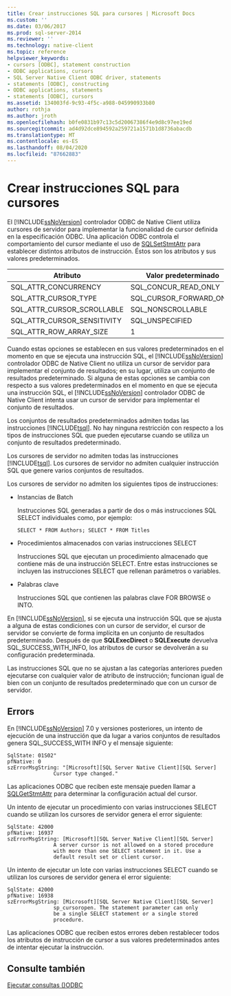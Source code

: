 ```yaml
---
title: Crear instrucciones SQL para cursores | Microsoft Docs
ms.custom: ''
ms.date: 03/06/2017
ms.prod: sql-server-2014
ms.reviewer: ''
ms.technology: native-client
ms.topic: reference
helpviewer_keywords:
- cursors [ODBC], statement construction
- ODBC applications, cursors
- SQL Server Native Client ODBC driver, statements
- statements [ODBC], constructing
- ODBC applications, statements
- statements [ODBC], cursors
ms.assetid: 134003fd-9c93-4f5c-a988-045990933b80
author: rothja
ms.author: jroth
ms.openlocfilehash: b0fe0831b97c13c5d20067386f4e9d8c97ee19ed
ms.sourcegitcommit: ad4d92dce894592a259721a1571b1d8736abacdb
ms.translationtype: MT
ms.contentlocale: es-ES
ms.lasthandoff: 08/04/2020
ms.locfileid: "87662883"
---
```

# <a name="constructing-sql-statements-for-cursors"></a>Crear instrucciones SQL para cursores
  El [!INCLUDE[ssNoVersion](../../includes/ssnoversion-md.md)] controlador ODBC de Native Client utiliza cursores de servidor para implementar la funcionalidad de cursor definida en la especificación ODBC. Una aplicación ODBC controla el comportamiento del cursor mediante el uso de [SQLSetStmtAttr](../native-client-odbc-api/sqlsetstmtattr.md) para establecer distintos atributos de instrucción. Éstos son los atributos y sus valores predeterminados.  
  
|Atributo|Valor predeterminado|  
|---------------|-------------|  
|SQL_ATTR_CONCURRENCY|SQL_CONCUR_READ_ONLY|  
|SQL_ATTR_CURSOR_TYPE|SQL_CURSOR_FORWARD_ONLY|  
|SQL_ATTR_CURSOR_SCROLLABLE|SQL_NONSCROLLABLE|  
|SQL_ATTR_CURSOR_SENSITIVITY|SQL_UNSPECIFIED|  
|SQL_ATTR_ROW_ARRAY_SIZE|1|  
  
 Cuando estas opciones se establecen en sus valores predeterminados en el momento en que se ejecuta una instrucción SQL, el [!INCLUDE[ssNoVersion](../../includes/ssnoversion-md.md)] controlador ODBC de Native Client no utiliza un cursor de servidor para implementar el conjunto de resultados; en su lugar, utiliza un conjunto de resultados predeterminado. Si alguna de estas opciones se cambia con respecto a sus valores predeterminados en el momento en que se ejecuta una instrucción SQL, el [!INCLUDE[ssNoVersion](../../includes/ssnoversion-md.md)] controlador ODBC de Native Client intenta usar un cursor de servidor para implementar el conjunto de resultados.  
  
 Los conjuntos de resultados predeterminados admiten todas las instrucciones [!INCLUDE[tsql](../../includes/tsql-md.md)]. No hay ninguna restricción con respecto a los tipos de instrucciones SQL que pueden ejecutarse cuando se utiliza un conjunto de resultados predeterminado.  
  
 Los cursores de servidor no admiten todas las instrucciones [!INCLUDE[tsql](../../includes/tsql-md.md)]. Los cursores de servidor no admiten cualquier instrucción SQL que genere varios conjuntos de resultados.  
  
 Los cursores de servidor no admiten los siguientes tipos de instrucciones:  
  
-   Instancias de Batch  
  
     Instrucciones SQL generadas a partir de dos o más instrucciones SQL SELECT individuales como, por ejemplo:  
  
    ```  
    SELECT * FROM Authors; SELECT * FROM Titles  
    ```  
  
-   Procedimientos almacenados con varias instrucciones SELECT  
  
     Instrucciones SQL que ejecutan un procedimiento almacenado que contiene más de una instrucción SELECT. Entre estas instrucciones se incluyen las instrucciones SELECT que rellenan parámetros o variables.  
  
-   Palabras clave  
  
     Instrucciones SQL que contienen las palabras clave FOR BROWSE o INTO.  
  
 En [!INCLUDE[ssNoVersion](../../includes/ssnoversion-md.md)], si se ejecuta una instrucción SQL que se ajusta a alguna de estas condiciones con un cursor de servidor, el cursor de servidor se convierte de forma implícita en un conjunto de resultados predeterminado. Después de que **SQLExecDirect** o **SQLExecute** devuelva SQL_SUCCESS_WITH_INFO, los atributos de cursor se devolverán a su configuración predeterminada.  
  
 Las instrucciones SQL que no se ajustan a las categorías anteriores pueden ejecutarse con cualquier valor de atributo de instrucción; funcionan igual de bien con un conjunto de resultados predeterminado que con un cursor de servidor.  
  
## <a name="errors"></a>Errors  
 En [!INCLUDE[ssNoVersion](../../includes/ssnoversion-md.md)] 7.0 y versiones posteriores, un intento de ejecución de una instrucción que da lugar a varios conjuntos de resultados genera SQL_SUCCESS_WITH INFO y el mensaje siguiente:  
  
```  
SqlState: 01S02"  
pfNative: 0  
szErrorMsgString: "[Microsoft][SQL Server Native Client][SQL Server]  
               Cursor type changed."  
```  
  
 Las aplicaciones ODBC que reciben este mensaje pueden llamar a [SQLGetStmtAttr](../native-client-odbc-api/sqlgetstmtattr.md) para determinar la configuración actual del cursor.  
  
 Un intento de ejecutar un procedimiento con varias instrucciones SELECT cuando se utilizan los cursores de servidor genera el error siguiente:  
  
```  
SqlState: 42000  
pfNative: 16937  
szErrorMsgString: [Microsoft][SQL Server Native Client][SQL Server]  
               A server cursor is not allowed on a stored procedure  
               with more than one SELECT statement in it. Use a  
               default result set or client cursor.  
```  
  
 Un intento de ejecutar un lote con varias instrucciones SELECT cuando se utilizan los cursores de servidor genera el error siguiente:  
  
```  
SqlState: 42000  
pfNative: 16938  
szErrorMsgString: [Microsoft][SQL Server Native Client][SQL Server]  
               sp_cursoropen. The statement parameter can only  
               be a single SELECT statement or a single stored   
               procedure.  
```  
  
 Las aplicaciones ODBC que reciben estos errores deben restablecer todos los atributos de instrucción de cursor a sus valores predeterminados antes de intentar ejecutar la instrucción.  
  
## <a name="see-also"></a>Consulte también  
 [Ejecutar consultas &#40;&#41;ODBC](executing-queries-odbc.md)  
  
  

